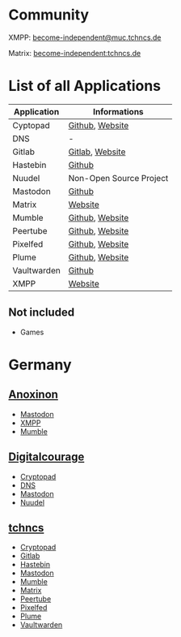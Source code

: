 # Community 
XMPP: [become-independent@muc.tchncs.de](xmpp:become-independent@muc.tchncs.de?join)

Matrix: [become-independent:tchncs.de](https://matrix.to/#/#become-independent:tchncs.de)

# List of all Applications

Application | Informations
-------- | --------
Cyptopad | [Github](https://github.com/xwiki-labs/cryptpad), [Website](https://cryptpad.org)
DNS | -
Gitlab | [Gitlab](https://gitlab.com/gitlab-org/gitlab), [Website](https://about.gitlab.com)
Hastebin | [Github](https://github.com/toptal/haste-server)
Nuudel | Non-Open Source Project
Mastodon | [Github](https://github.com/mastodon/mastodon)
Matrix | [Website](https://matrix.org)
Mumble | [Github](https://github.com/mumble-voip/mumble), [Website](https://www.mumble.info)
Peertube | [Github](https://github.com/Chocobozzz/PeerTube), [Website](https://joinpeertube.org)
Pixelfed | [Github](https://github.com/pixelfed/pixelfed), [Website](https://pixelfed.org)
Plume | [Github](https://github.com/Plume-org/Plume), [Website](https://joinplu.me)
Vaultwarden | [Github](https://github.com/dani-garcia/vaultwarden)
XMPP | [Website](https://xmpp.org)

## Not included 
* Games

# Germany
## [Anoxinon](https://anoxinon.de/)
* [Mastodon](https://social.anoxinon.de/)
* [XMPP](https://anoxinon.de/dienste/anoxinonmessenger/#registrieren)
* [Mumble](https://anoxinon.de/dienste/mumble/)

## [Digitalcourage](https://digitalcourage.de/)
* [Cryptopad](https://cryptpad.digitalcourage.de/)
* [DNS](https://digitalcourage.de/support/zensurfreier-dns-server/)
* [Mastodon](https://digitalcourage.social/)
* [Nuudel](https://nuudel.digitalcourage.de/)

## [tchncs](https://tchncs.de/)
* [Cryptopad](https://pad.tchncs.de/)
* [Gitlab](https://git.tchncs.de/)
* [Hastebin](https://haste.tchncs.de/)
* [Mastodon](https://social.tchncs.de/)
* [Mumble](https://tchncs.de/mumble/)
* [Matrix](https://chat.tchncs.de/) 
* [Peertube](https://tube.tchncs.de/)
* [Pixelfed](https://pixel.tchncs.de/)
* [Plume](https://write.tchncs.de/)
* [Vaultwarden](https://vault.tchncs.de/)

